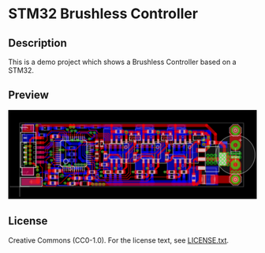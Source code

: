 # STM32 Brushless Controller

## Description

This is a demo project which shows a Brushless Controller based on a STM32.

## Preview

![Board Preview](images/board.png)

## License

Creative Commons (CC0-1.0). For the license text, see [LICENSE.txt](LICENSE.txt).

